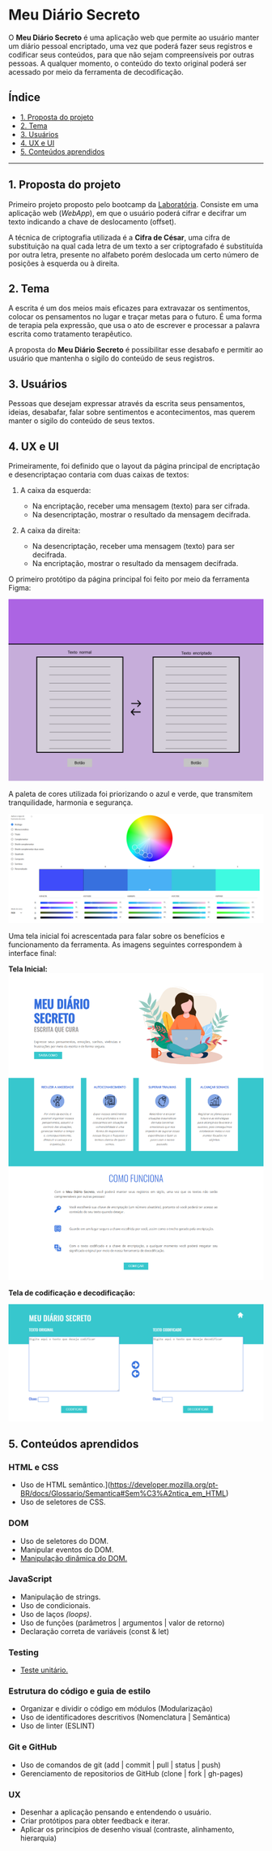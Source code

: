 # Meu Diário Secreto

O **Meu Diário Secreto** é uma aplicação web que permite ao usuário manter um diário pessoal encriptado, uma vez que poderá fazer seus registros e codificar seus conteúdos, para que não sejam compreensíveis por outras pessoas. A qualquer momento, o conteúdo do texto original poderá ser acessado por meio da ferramenta de decodificação.
## Índice

* [1. Proposta do projeto](#1-proposta-do-projeto)
* [2. Tema](#2-tema)
* [3. Usuários](#3-usuários)
* [4. UX e UI](#4-ux-e-ui)
* [5. Conteúdos aprendidos](#2-conteúdos-aprendidos)


***
## 1. Proposta do projeto

Primeiro projeto proposto pelo bootcamp da [Laboratória](https://www.laboratoria.la/br).
Consiste em uma aplicação web (_WebApp_), em que o usuário poderá cifrar e decifrar um texto indicando a chave de deslocamento (offset).

A técnica de criptografia utilizada é a **Cifra de César**, uma cifra de substituição na qual cada letra de um texto a ser criptografado é substituída por outra letra, presente no alfabeto porém deslocada um certo número de posições à esquerda ou à direita.

## 2. Tema 
A escrita é um dos meios mais eficazes para extravazar os sentimentos, colocar os pensamentos no lugar e traçar metas para o futuro. É uma forma de terapia pela expressão, que usa o ato de escrever e processar a palavra escrita como tratamento terapêutico. 

A proposta do **Meu Diário Secreto** é possibilitar esse desabafo e permitir ao usuário que mantenha o sigilo do conteúdo de seus registros.

## 3. Usuários

Pessoas que desejam expressar através da escrita seus pensamentos, ideias, desabafar, falar sobre sentimentos e acontecimentos, mas querem  manter o sigilo do conteúdo de seus textos.

## 4. UX e UI

Primeiramente, foi definido que o layout da página principal de encriptação e desencriptaçao contaria com duas caixas de textos:
1. A caixa da esquerda:
    - Na encriptação, receber uma mensagem (texto) para ser cifrada.
    - Na desencriptação, mostrar o resultado da mensagem decifrada.
    
2. A caixa da direita:
    - Na desencriptação, receber uma mensagem (texto) para ser decifrada.
    - Na encriptação,  mostrar o resultado da mensagem decifrada.

O primeiro protótipo da página principal foi feito por meio da ferramenta Figma:

![Protótipo 1](src/img/Figma_1.png)


A paleta de cores utilizada foi priorizando o azul e verde, que transmitem tranquilidade, harmonia e segurança.

![Paleta](src/img/Paleta.png)


Uma tela inicial foi acrescentada para falar sobre os benefícios e funcionamento da ferramenta. As imagens seguintes correspondem à interface final:

**Tela Inicial:**
![Tela Inicial](src/img/screenshot-page1.png)

**Tela de codificação e decodificação:**

![Tela Codificar/Decodificar](src/img/screenshot-page2.png)

## 5. Conteúdos aprendidos
### HTML e CSS

* Uso de HTML semântico.](https://developer.mozilla.org/pt-BR/docs/Glossario/Semantica#Sem%C3%A2ntica_em_HTML)
* Uso de seletores de CSS.

### DOM

*  Uso de seletores do DOM.
*  Manipular eventos do DOM.
*  [Manipulação dinâmica do DOM.](https://developer.mozilla.org/pt-BR/docs/DOM/Referencia_do_DOM/Introdu%C3%A7%C3%A3o)

### JavaScript

*  Manipulação de strings.
*  Uso de condicionais.
*  Uso de laços _(loops)_.
*  Uso de funções (parâmetros | argumentos | valor de retorno)
*  Declaração correta de variáveis (const & let)

### Testing

*  [Teste unitário.](https://jestjs.io/docs/pt-BR/getting-started)

### Estrutura do código e guia de estilo

*  Organizar e dividir o código em módulos (Modularização)
*  Uso de identificadores descritivos (Nomenclatura | Semântica)
*  Uso de linter (ESLINT)

### Git e GitHub

*  Uso de comandos de git (add | commit | pull | status | push)
*  Gerenciamento de repositorios de GitHub (clone | fork | gh-pages)

### UX

*  Desenhar a aplicação pensando e entendendo o usuário.
*  Criar protótipos para obter feedback e iterar.
*  Aplicar os princípios de desenho visual (contraste, alinhamento, hierarquia)
